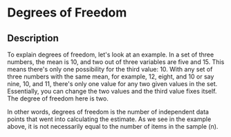# Degrees of Freedom

## Description

To explain degrees of freedom, let's look at an example. In a set of three numbers, the mean is 10, and two out of three variables are five and 15. This means there's only one possibility for the third value: 10. With any set of three numbers with the same mean, for example, 12, eight, and 10 or say nine, 10, and 11, there's only one value for any two given values in the set. Essentially, you can change the two values and the third value fixes itself. The degree of freedom here is two.

In other words, degrees of freedom is the number of independent data points that went into calculating the estimate.
As we see in the example above, it is not necessarily equal to the number of items in the sample (n).

